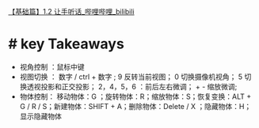
[【基础篇】1.2 让手听话_哔哩哔哩_bilibili](https://www.bilibili.com/video/BV14u41147YH/?p=3&vd_source=9ff9288661d168a184d858583892913c)

# #  key Takeaways

- 视角控制 ：鼠标中键
- 视图切换 ：
	数字  / ctrl + 数字 ; 
	9 反转当前视图；
	0 切换摄像机视角；
	5 切换透视投影和正交投影；
	 2，4，5，6 ：前后左右微调；
	  +  -  缩放微调;
- 物体控制：
	移动物体：G ；旋转物体：R；缩放物体：S；恢复变换：ALT + G / R / S；新建物体：SHIFT + A；删除物体：Delete / X ；隐藏物体：H；显示隐藏物体
